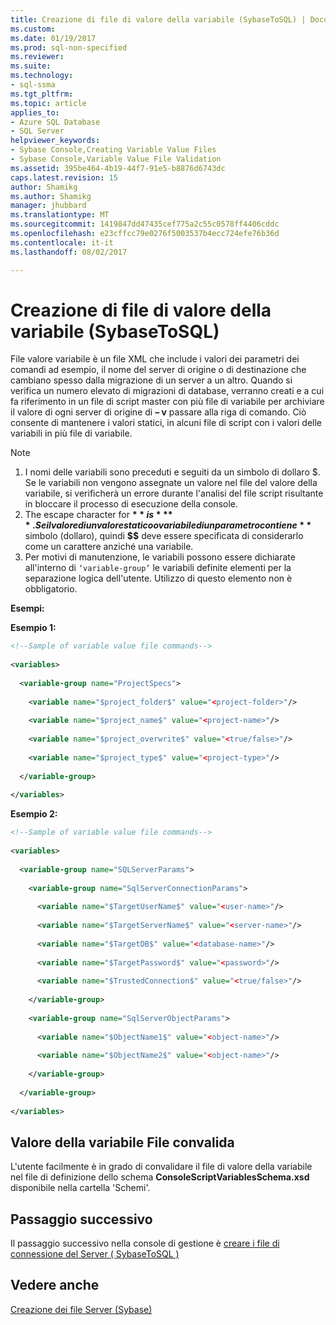 ```yaml
---
title: Creazione di file di valore della variabile (SybaseToSQL) | Documenti Microsoft
ms.custom: 
ms.date: 01/19/2017
ms.prod: sql-non-specified
ms.reviewer: 
ms.suite: 
ms.technology:
- sql-ssma
ms.tgt_pltfrm: 
ms.topic: article
applies_to:
- Azure SQL Database
- SQL Server
helpviewer_keywords:
- Sybase Console,Creating Variable Value Files
- Sybase Console,Variable Value File Validation
ms.assetid: 395be464-4b19-44f7-91e5-b8876d6743dc
caps.latest.revision: 15
author: Shamikg
ms.author: Shamikg
manager: jhubbard
ms.translationtype: MT
ms.sourcegitcommit: 1419847dd47435cef775a2c55c0578ff4406cddc
ms.openlocfilehash: e23cffcc79e0276f5003537b4ecc724efe76b36d
ms.contentlocale: it-it
ms.lasthandoff: 08/02/2017

---
```

# <a name="creating-variable-value-files-sybasetosql"></a>Creazione di file di valore della variabile (SybaseToSQL)
File valore variabile è un file XML che include i valori dei parametri dei comandi ad esempio, il nome del server di origine o di destinazione che cambiano spesso dalla migrazione di un server a un altro. Quando si verifica un numero elevato di migrazioni di database, verranno creati e a cui fa riferimento in un file di script master con più file di variabile per archiviare il valore di ogni server di origine di **– v** passare alla riga di comando. Ciò consente di mantenere i valori statici, in alcuni file di script con i valori delle variabili in più file di variabile.  
  
> [!NOTE]  
> 1.  I nomi delle variabili sono preceduti e seguiti da un simbolo di dollaro $. Se le variabili non vengono assegnate un valore nel file del valore della variabile, si verificherà un errore durante l'analisi del file script risultante in bloccare il processo di esecuzione della console.  
> 2.  The escape character for **$** is **$$**. Se il valore di un valore statico o variabile di un parametro contiene  **$**  simbolo (dollaro), quindi  **$$**  deve essere specificata di considerarlo come un carattere anziché una variabile.  
> 3.  Per motivi di manutenzione, le variabili possono essere dichiarate all'interno di `‘variable-group’` le variabili definite elementi per la separazione logica dell'utente.  Utilizzo di questo elemento non è obbligatorio.  
  
**Esempi:**  
  
**Esempio 1:**  
  
```xml  
<!--Sample of variable value file commands-->  
  
<variables>  
  
  <variable-group name="ProjectSpecs">  
  
    <variable name="$project_folder$" value="<project-folder>"/>  
  
    <variable name="$project_name$" value="<project-name>"/>  
  
    <variable name="$project_overwrite$" value="<true/false>"/>  
  
    <variable name="$project_type$" value="<project-type>"/>  
  
  </variable-group>  
  
</variables>  
```  
**Esempio 2:**  
  
```xml  
<!--Sample of variable value file commands-->  
  
<variables>  
  
  <variable-group name="SQLServerParams">  
  
    <variable-group name="SqlServerConnectionParams">  
  
      <variable name="$TargetUserName$" value="<user-name>"/>  
  
      <variable name="$TargetServerName$" value="<server-name>"/>  
  
      <variable name="$TargetDB$" value="<database-name>"/>  
  
      <variable name="$TargetPassword$" value="<password>"/>  
  
      <variable name="$TrustedConnection$" value="<true/false>"/>  
  
    </variable-group>  
  
    <variable-group name="SqlServerObjectParams">  
  
      <variable name="$ObjectName1$" value="<object-name>"/>  
  
      <variable name="$ObjectName2$" value="<object-name>"/>  
  
    </variable-group>  
  
  </variable-group>  
  
</variables>  
```  
  
## <a name="variable-value-file-validation"></a>Valore della variabile File convalida  
L'utente facilmente è in grado di convalidare il file di valore della variabile nel file di definizione dello schema **ConsoleScriptVariablesSchema.xsd** disponibile nella cartella 'Schemi'.  
  
## <a name="next-step"></a>Passaggio successivo  
Il passaggio successivo nella console di gestione è [creare i file di connessione del Server &#40; SybaseToSQL &#41;](../../ssma/sybase/creating-the-server-connection-files-sybasetosql.md)  
  
## <a name="see-also"></a>Vedere anche  
[Creazione dei file Server (Sybase)](http://msdn.microsoft.com/en-us/35ef396f-9f98-429d-9fc5-4f413d08fb37)  
  

